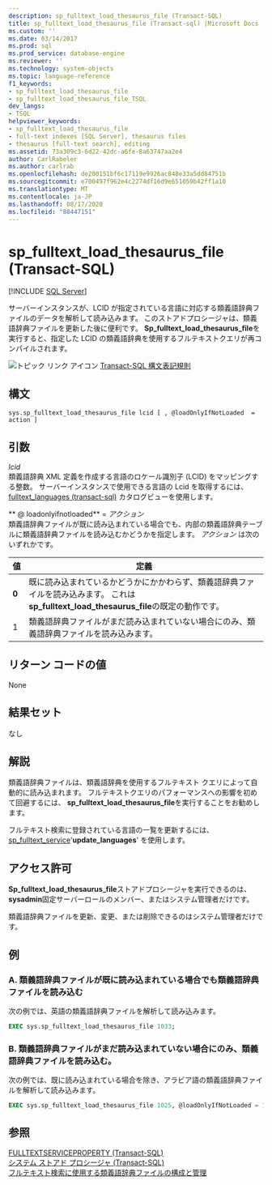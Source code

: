 ```yaml
---
description: sp_fulltext_load_thesaurus_file (Transact-SQL)
title: sp_fulltext_load_thesaurus_file (Transact-sql) |Microsoft Docs
ms.custom: ''
ms.date: 03/14/2017
ms.prod: sql
ms.prod_service: database-engine
ms.reviewer: ''
ms.technology: system-objects
ms.topic: language-reference
f1_keywords:
- sp_fulltext_load_thesaurus_file
- sp_fulltext_load_thesaurus_file_TSQL
dev_langs:
- TSQL
helpviewer_keywords:
- sp_fulltext_load_thesaurus_file
- full-text indexes [SQL Server], thesaurus files
- thesaurus [full-text search], editing
ms.assetid: 73a309c3-6d22-42dc-a6fe-8a63747aa2e4
author: CarlRabeler
ms.author: carlrab
ms.openlocfilehash: de200151bf6c17119e9926ac848e33a5dd84751b
ms.sourcegitcommit: e700497f962e4c2274df16d9e651059b42ff1a10
ms.translationtype: MT
ms.contentlocale: ja-JP
ms.lasthandoff: 08/17/2020
ms.locfileid: "88447151"
---
```

# <a name="sp_fulltext_load_thesaurus_file-transact-sql"></a>sp_fulltext_load_thesaurus_file (Transact-SQL)

[!INCLUDE [SQL Server](../../includes/applies-to-version/sqlserver.md)]

  サーバーインスタンスが、LCID が指定されている言語に対応する類義語辞典ファイルのデータを解析して読み込みます。 このストアドプロシージャは、類義語辞典ファイルを更新した後に便利です。 **Sp_fulltext_load_thesaurus_file**を実行すると、指定した LCID の類義語辞典を使用するフルテキストクエリが再コンパイルされます。  
  
 ![トピック リンク アイコン](../../database-engine/configure-windows/media/topic-link.gif "トピック リンク アイコン") [Transact-SQL 構文表記規則](../../t-sql/language-elements/transact-sql-syntax-conventions-transact-sql.md)  
  
## <a name="syntax"></a>構文  
  
```  
sys.sp_fulltext_load_thesaurus_file lcid [ , @loadOnlyIfNotLoaded  = action ]   
```  
  
## <a name="arguments"></a>引数  
 *lcid*  
 類義語辞典 XML 定義を作成する言語のロケール識別子 (LCID) をマッピングする整数。 サーバーインスタンスで使用できる言語の Lcid を取得するには、 [fulltext_languages &#40;transact-sql&#41;](../../relational-databases/system-catalog-views/sys-fulltext-languages-transact-sql.md) カタログビューを使用します。  
  
 ** \@ loadonlyifnotloaded**  =  *アクション*  
 類義語辞典ファイルが既に読み込まれている場合でも、内部の類義語辞典テーブルに類義語辞典ファイルを読み込むかどうかを指定します。 *アクション* は次のいずれかです。  
  
|値|定義|  
|-----------|----------------|  
|**0**|既に読み込まれているかどうかにかかわらず、類義語辞典ファイルを読み込みます。 これは **sp_fulltext_load_thesaurus_file**の既定の動作です。|  
|1|類義語辞典ファイルがまだ読み込まれていない場合にのみ、類義語辞典ファイルを読み込みます。|  
  
## <a name="return-code-values"></a>リターン コードの値  
 None  
  
## <a name="result-sets"></a>結果セット  
 なし  
  
## <a name="remarks"></a>解説  
 類義語辞典ファイルは、類義語辞典を使用するフルテキスト クエリによって自動的に読み込まれます。 フルテキストクエリのパフォーマンスへの影響を初めて回避するには、 **sp_fulltext_load_thesaurus_file**を実行することをお勧めします。  
  
 フルテキスト検索に登録されている言語の一覧を更新するには、 [sp_fulltext_service](../../relational-databases/system-stored-procedures/sp-fulltext-service-transact-sql.md)'**update_languages**' を使用します。  
  
## <a name="permissions"></a>アクセス許可  
 **Sp_fulltext_load_thesaurus_file**ストアドプロシージャを実行できるのは、 **sysadmin**固定サーバーロールのメンバー、またはシステム管理者だけです。  
  
 類義語辞典ファイルを更新、変更、または削除できるのはシステム管理者だけです。  
  
## <a name="examples"></a>例  
  
### <a name="a-load-a-thesaurus-file-even-if-it-is-already-loaded"></a>A. 類義語辞典ファイルが既に読み込まれている場合でも類義語辞典ファイルを読み込む  
 次の例では、英語の類義語辞典ファイルを解析して読み込みます。  
  
```sql
EXEC sys.sp_fulltext_load_thesaurus_file 1033;
```  
  
### <a name="b-load-a-thesaurus-file-only-if-it-is-not-yet-loaded"></a>B. 類義語辞典ファイルがまだ読み込まれていない場合にのみ、類義語辞典ファイルを読み込む。  
 次の例では、既に読み込まれている場合を除き、アラビア語の類義語辞典ファイルを解析して読み込みます。  
  
```sql
EXEC sys.sp_fulltext_load_thesaurus_file 1025, @loadOnlyIfNotLoaded = 1;
```  

## <a name="see-also"></a>参照

[FULLTEXTSERVICEPROPERTY &#40;Transact-SQL&#41;](../../t-sql/functions/fulltextserviceproperty-transact-sql.md)  
[システム ストアド プロシージャ &#40;Transact-SQL&#41;](../../relational-databases/system-stored-procedures/system-stored-procedures-transact-sql.md)  
[フルテキスト検索に使用する類義語辞典ファイルの構成と管理](../../relational-databases/search/configure-and-manage-thesaurus-files-for-full-text-search.md)
